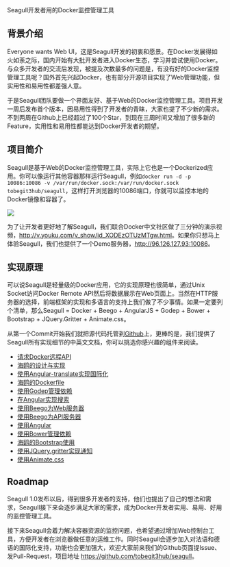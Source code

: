 
Seagull开发者用的Docker监控管理工具

## 背景介绍

Everyone wants Web UI，这是Seagull开发的初衷和愿景。在Docker发展得如火如荼之际，国内开始有大批开发者进入Docker生态，学习并尝试使用Docker。与众多开发者的交流后发现，被提及次数最多的问题是，有没有好的Docker监控管理工具呢？国外首先兴起Docker，也有部分开源项目实现了Web管理功能，但实用性和易用性都差强人意。

于是Seagull团队要做一个界面友好、基于Web的Docker监控管理工具。项目开发一周后发布首个版本，因易用性得到了开发者的青睐，大家也提了不少新的需求。不到两周在Github上已经超过了100个Star，到现在三周时间又增加了很多新的Feature，实用性和易用性都能达到Docker开发者的期望。

## 项目简介

Seagull是基于Web的Docker监控管理工具，实际上它也是一个Dockerized应用。你可以像运行其他容器那样运行Seagull，例如`docker run -d -p 10086:10086 -v /var/run/docker.sock:/var/run/docker.sock tobegit3hub/seagull`，这样打开浏览器的10086端口，你就可以监控本地的Docker镜像和容器了。

![](https://raw.github.com/tobegit3hub/seagull/master/screenshot.png)

为了让开发者更好地了解Seagull，我们联合Docker中文社区做了三分钟的演示视频，<http://v.youku.com/v_show/id_XODEzOTUzMTgw.html>。如果你只想马上体验Seagull，我们也提供了一个Demo服务器，<http://96.126.127.93:10086>。

## 实现原理

可以说Seagull是轻量级的Docker应用，它的实现原理也很简单，通过Unix Socket访问Docker Remote API然后将数据展示在Web页面上。当然在HTTP服务器的选择，前端框架的实现和多语言的支持上我们做了不少事情。如果一定要列个清单，那么Seagull = Docker + Beego + AngularJS + Godep + Bower + Bootstrap + JQuery.Gritter + Animate.css。

从第一个Commit开始我们就把源代码托管到[Github](https://github.com/tobegit3hub/seagull)上，更棒的是，我们提供了Seagull所有实现细节的中英文文档，你可以挑选你感兴趣的组件来阅读。

* [请求Docker远程API](https://github.com/tobegit3hub/seagull/blob/master/docs/2014-10-12-access-docker-remote-api-zh.md)
* [海鸥的设计与实现](https://github.com/tobegit3hub/seagull/blob/master/docs/2014-10-14-seagull-design-and-implement-zh.md)
* [使用Angular-translate实现国际化](https://github.com/tobegit3hub/seagull/blob/master/docs/2014-10-18-implement-i18n-with-angular-translate-zh.md)
* [海鸥的Dockerfile](https://github.com/tobegit3hub/seagull/blob/master/docs/2014-10-20-seagull-dockerfile-zh.md)
* [使用Godep管理依赖](https://github.com/tobegit3hub/seagull/blob/master/docs/2014-10-21-use-godep-to-manage-dependency-zh.md)
* [在Angular实现搜索](https://github.com/tobegit3hub/seagull/blob/master/docs/2014-10-22-implement-search-in-angular-zh.md)
* [使用Beego为Web服务器](https://github.com/tobegit3hub/seagull/blob/master/docs/2014-10-23-use-beego-as-web-server-zh.md)
* [使用Beego为API服务器](https://github.com/tobegit3hub/seagull/blob/master/docs/2014-10-24-use-beego-as-api-server-zh.md)
* [使用Angular](https://github.com/tobegit3hub/seagull/blob/master/docs/2014-10-25-use-angular-zh.md)
* [使用Bower管理依赖](https://github.com/tobegit3hub/seagull/blob/master/docs/2014-10-26-use-bower-to-manage-dependency-zh.md)
* [海鸥的Bootstrap使用](https://github.com/tobegit3hub/seagull/blob/master/docs/2014-10-27-how-seagull-use-bootstrap-zh.md)
* [使用JQuery.gritter实现通知](https://github.com/tobegit3hub/seagull/blob/master/docs/2014-10-28-use-jquerygritter-for-notification-zh.md)
* [使用Animate.css](https://github.com/tobegit3hub/seagull/blob/master/docs/2014-10-30-use-animate-css-zh.md)

## Roadmap

Seagull 1.0发布以后，得到很多开发者的支持，他们也提出了自己的想法和需求，Seagull接下来会逐步满足大家的需求，成为Docker开发者实用、易用、好用的监控管理工具。

接下来Seagull会着力解决容器资源的监控问题，也希望通过增加Web控制台工具，方便开发者在浏览器做任意的运维工作。同时Seagull会逐步加入对法语和德语的国际化支持，功能也会更加强大，欢迎大家前来我们的Github页面提Issue、发Pull-Request，项目地址 <https://github.com/tobegit3hub/seagull>。